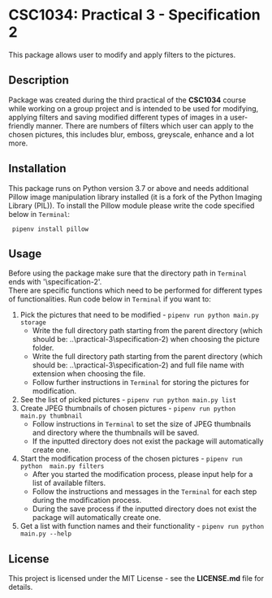 # CSC1034: Practical 3 - Specification 2
This package allows user to modify and apply filters to the pictures.
## Description
Package was created during the third practical of the **CSC1034** course 
while working on a group project and  is intended to be used for modifying, 
applying filters and saving modified different types of images in a user-friendly 
manner. There are numbers of filters which user can apply to the chosen pictures, 
this includes blur, emboss, greyscale, enhance and a lot more.

## Installation
This package runs on Python version 3.7 or above and needs additional Pillow 
image manipulation library installed (it is a fork of the Python Imaging Library 
(PIL)). To install the Pillow module please write the code specified below in 
```Terminal```:
```
 pipenv install pillow 
```
## Usage
Before using the package make sure that the directory path in ```Terminal``` 
ends with '\specification-2'. \
There are specific functions which need to be performed for different types of 
functionalities. Run code below in ```Terminal``` if you want to:
 1. Pick the pictures that need to be modified - ```pipenv run python main.py storage```
    * Write the full directory path starting from the parent directory (which 
    should be: ..\practical-3\specification-2) when choosing the picture folder.
    * Write the full directory path starting from the parent directory (which 
    should be: ..\practical-3\specification-2) and full file name with extension 
    when choosing the file.
    * Follow further instructions in ```Terminal``` for storing the pictures 
    for modification.
 2. See the list of picked pictures - ```pipenv run python main.py list```
 3. Create JPEG thumbnails of chosen pictures - ```pipenv run python main.py thumbnail```
    * Follow instructions in ```Terminal``` to set the size of JPEG thumbnails 
    and directory where the thumbnails will be saved.
    * If the inputted directory does not exist the package will automatically create one.
 4. Start the modification process of the chosen pictures - ```pipenv run python 
 main.py filters```
    * After you started the modification process, please input help for a list of 
    available filters.
    * Follow the instructions and messages in the ```Terminal``` for each step 
    during the modification process.
    * During the save process if the inputted directory does not exist the package
    will automatically create one.
 5. Get a list with function names and their functionality - ```pipenv run python 
 main.py --help```
 
## License
This project is licensed under the MIT License - see the **LICENSE.md** file for
details.
